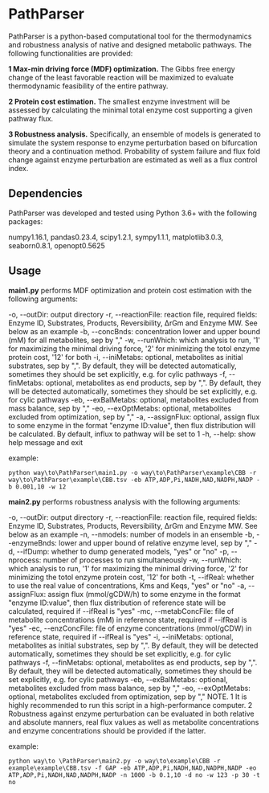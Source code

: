 # PathParser
PathParser is a python-based computational tool for the thermodynamics and robustness analysis of native and designed metabolic pathways. The following functionalities are provided:   
   
__1 Max-min driving force (MDF) optimization.__ The Gibbs free energy change of the least favorable reaction will be maximized to evaluate thermodynamic feasibility of the entire pathway.  
   
__2 Protein cost estimation.__ The smallest enzyme investment will be assessed by calculating the minimal total enzyme cost supporting a given pathway flux.   
   
__3 Robustness analysis.__ Specifically, an ensemble of models is generated to simulate the system response to enzyme perturbation based on bifurcation theory and a continuation method. Probability of system failure and flux fold change against enzyme perturbation are estimated as well as a flux control index.   
## Dependencies 
PathParser was developed and tested using Python 3.6+ with the following packages:   
   
numpy1.16.1, pandas0.23.4, scipy1.2.1, sympy1.1.1, matplotlib3.0.3, seaborn0.8.1, openopt0.5625
## Usage
__main1.py__ performs MDF optimization and protein cost estimation with the following arguments:
   
-o, --outDir: output directory
-r, --reactionFile: reaction file, required fields: Enzyme ID, Substrates, Products, Reversibility, ΔrGm and Enzyme MW. See below as an example
-b, --concBnds: concentration lower and upper bound (mM) for all metabolites, sep by ","
-w, --runWhich: which analysis to run, '1' for maximizing the minimal driving force, '2' for minimizing the totol enzyme protein cost, '12' for both
-i, --iniMetabs: optional, metabolites as initial substrates, sep by ",". By default, they will be detected automatically, sometimes they should be set explicitly, e.g. for cylic pathways
-f, --finMetabs: optional, metabolites as end products, sep by ",". By default, they will be detected automatically, sometimes they should be set explicitly, e.g. for cylic pathways
-eb, --exBalMetabs: optional, metabolites excluded from mass balance, sep by ","
-eo, --exOptMetabs: optional, metabolites excluded from optimization, sep by ","
-a, --assignFlux: optional, assign flux to some enzyme in the format "enzyme ID:value", then flux distribution will be calculated. By default, influx to pathway will be set to 1
-h, --help: show help message and exit
   
example:   
```
python way\to\PathParser\main1.py -o way\to\PathParser\example\CBB -r way\to\PathParser\example\CBB.tsv -eb ATP,ADP,Pi,NADH,NAD,NADPH,NADP -b 0.001,10 -w 12
```
__main2.py__ performs robustness analysis with the following arguments:
    
-o, --outDir: output directory
-r, --reactionFile: reaction file, required fields: Enzyme ID, Substrates, Products, Reversibility, ΔrGm and Enzyme MW. See below as an example
-n, --nmodels: number of models in an ensemble
-b, --enzymeBnds: lower and upper bound of relative enzyme level, sep by ","
-d, --ifDump: whether to dump generated models, "yes" or "no"
-p, --nprocess: number of processes to run simultaneously
-w, --runWhich: which analysis to run, '1' for maximizing the minimal driving force, '2' for minimizing the totol enzyme protein cost, '12' for both
-t, --ifReal: whether to use the real value of concentrations, Kms and Keqs, "yes" or "no"
-a, --assignFlux: assign flux (mmol/gCDW/h) to some enzyme in the format "enzyme ID:value", then flux distribution of reference state will be calculated, required if --ifReal is "yes"
-mc, --metabConcFile: file of metabolite concentrations (mM) in reference state, required if --ifReal is "yes"
-ec, --enzConcFile: file of enzyme concentrations (mmol/gCDW) in reference state, required if --ifReal is "yes"
-i, --iniMetabs: optional, metabolites as initial substrates, sep by ",". By default, they will be detected automatically, sometimes they should be set explicitly, e.g. for cylic pathways
-f, --finMetabs: optional, metabolites as end products, sep by ",". By default, they will be detected automatically, sometimes they should be set explicitly, e.g. for cylic pathways
-eb, --exBalMetabs: optional, metabolites excluded from mass balance, sep by ","
-eo, --exOptMetabs: optional, metabolites excluded from optimization, sep by ","
NOTE. 
1 It is highly recommended to run this script in a high-performance computer.
2 Robustness against enzyme perturbation can be evaluated in both relative and absolute manners, real flux values as well as metabolite concentrations and enzyme concentrations should be provided if the latter.
    
example:
```
python way\to \PathParser\main2.py -o way\to\example\CBB -r example\example\CBB.tsv -f GAP -eb ATP,ADP,Pi,NADH,NAD,NADPH,NADP -eo ATP,ADP,Pi,NADH,NAD,NADPH,NADP -n 1000 -b 0.1,10 -d no -w 123 -p 30 -t no
```


    
    
    

